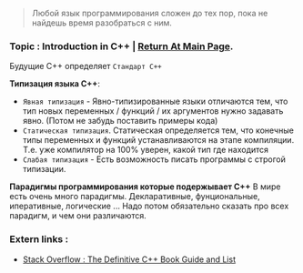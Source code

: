 > Любой язык программирования сложен до тех пор, пока не найдешь время разобраться с ним.

### Topic : Introduction in C++ | [Return At Main Page](../README.md).
Будущие С++ определяет `Стандарт С++` 

**Типизация языка C++**:
* `Явная типизация` - Явно-типизированные языки отличаются тем, что тип новых переменных / функций / их аргументов нужно задавать явно. (Потом не забудь поставить примеры кода)
* `Статическая типизация`. Статическая определяется тем, что конечные типы переменных и функций устанавливаются на этапе компиляции. Т.е. уже компилятор на 100% уверен, какой тип где находится
* `Слабая типизация` - Есть возможность писать программы с строгой типизации.

**Парадигмы программирования которые подержывает С++**
В мире есть очень много парадигмы. Декларативные, фунциональные, иперативные, логические ... Надо потом обязательно сказать про всех парадигм, и чем они различаются.

### Extern links :
* [Stack Overflow : The Definitive C++ Book Guide and List](https://stackoverflow.com/questions/388242/the-definitive-c-book-guide-and-list)


